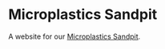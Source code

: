 
# Microplastics Sandpit

A website for our [Microplastics Sandpit](http://www.microplasticssandpit.com).

